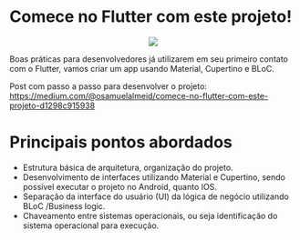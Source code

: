 # Comece no Flutter com este projeto!

<p align="center">
    <img src="https://lh6.googleusercontent.com/1DPBYvU2mtyx6e-30V5rE46U2Rnhp2ISmBVL4BP6a6t604W2oA0ofJtjOZt07zBv3Ujjf8JdLYsnhnZpFDrJ=w1366-h657-rw" weight="800"/>
</p>

Boas práticas para desenvolvedores já utilizarem em seu primeiro contato com o Flutter, vamos criar um app usando Material, Cupertino e BLoC.

Post com passo a passo para desenvolver o projeto:
https://medium.com/@osamuelalmeid/comece-no-flutter-com-este-projeto-d1298c915938

# Principais pontos abordados
-   Estrutura básica de arquitetura, organização do projeto.
-   Desenvolvimento de interfaces utilizando Material e Cupertino, sendo possível executar o projeto no Android, quanto IOS.
-   Separação da interface do usuário (UI) da lógica de negócio utilizando BLoC /Business logic.
-   Chaveamento entre sistemas operacionais, ou seja identificação do sistema operacional para execução.
